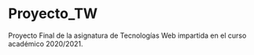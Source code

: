 # Proyecto_TW
Proyecto Final de la asignatura de Tecnologías Web impartida en el curso académico 2020/2021.
